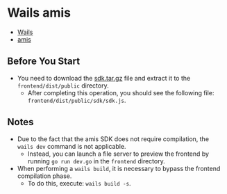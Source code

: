 # Wails amis

- [Wails](https://github.com/wailsapp/wails)
- [amis](https://github.com/baidu/amis)

## Before You Start

- You need to download the [sdk.tar.gz](https://github.com/baidu/amis/releases/latest) file and extract it to the
  `frontend/dist/public` directory.
    - After completing this operation, you should see the following file: `frontend/dist/public/sdk/sdk.js`.

## Notes

- Due to the fact that the amis SDK does not require compilation, the `wails dev` command is not applicable.
    - Instead, you can launch a file server to preview the frontend by running `go run dev.go` in the `frontend` directory.
- When performing a `wails build`, it is necessary to bypass the frontend compilation phase.
    - To do this, execute: `wails build -s`.
